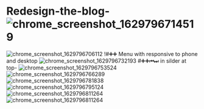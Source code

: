 # Redesign-the-blog-![chrome_screenshot_1629796714519](https://user-images.githubusercontent.com/72781029/130603011-c79c7870-285a-4fdc-a04a-e7e70a657ac2.png)

![chrome_screenshot_1629796706112](https://user-images.githubusercontent.com/72781029/130602789-4e020508-28f6-4104-b629-b92378594c7b.png)
!#➕➕ Menu with responsive to phone and desktop 
![chrome_screenshot_1629796732193](https://user-images.githubusercontent.com/72781029/130603047-53142196-8216-4f4a-8167-7b3fa6048406.png)
#➕➕⏮⏭ in silder  at top-
![chrome_screenshot_1629796753524](https://user-images.githubusercontent.com/72781029/130603427-191dbcb7-345c-4ade-9eee-edf0017f494f.png)
![chrome_screenshot_1629796766289](https://user-images.githubusercontent.com/72781029/130603490-92e7db35-24c8-4341-a875-13eb71c8ad82.png)
![chrome_screenshot_1629796781838](https://user-images.githubusercontent.com/72781029/130603515-6608d3fa-da9d-4132-9b85-90164d90da5f.png)
![chrome_screenshot_1629796795124](https://user-images.githubusercontent.com/72781029/130603556-d6cd0417-44e7-4dbf-887d-7ecca7287378.png)
![chrome_screenshot_1629796811264](https://user-images.githubusercontent.com/72781029/130603587-41276e5f-4b44-43be-80b4-62db87955660.png)
![chrome_screenshot_1629796811264](https://user-images.githubusercontent.com/72781029/130603660-cee259c2-b3a5-49f1-b58a-c9cadb287c91.png)

